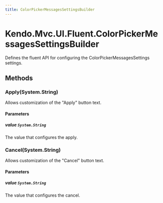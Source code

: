 ```yaml
---
title: ColorPickerMessagesSettingsBuilder
---
```


# Kendo.Mvc.UI.Fluent.ColorPickerMessagesSettingsBuilder
Defines the fluent API for configuring the ColorPickerMessagesSettings settings.




## Methods


### Apply(System.String)
Allows customization of the "Apply" button text.


#### Parameters

##### value `System.String`
The value that configures the apply.





### Cancel(System.String)
Allows customization of the "Cancel" button text.


#### Parameters

##### value `System.String`
The value that configures the cancel.






